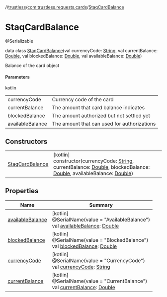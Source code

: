 //[trustless](../../../index.md)/[com.trustless.requests.cards](../index.md)/[StaqCardBalance](index.md)

# StaqCardBalance

@Serializable

data class [StaqCardBalance](index.md)(val currencyCode: [String](https://kotlinlang.org/api/latest/jvm/stdlib/kotlin/-string/index.html), val currentBalance: [Double](https://kotlinlang.org/api/latest/jvm/stdlib/kotlin/-double/index.html), val blockedBalance: [Double](https://kotlinlang.org/api/latest/jvm/stdlib/kotlin/-double/index.html), val availableBalance: [Double](https://kotlinlang.org/api/latest/jvm/stdlib/kotlin/-double/index.html))

Balance of the card object

#### Parameters

kotlin

| | |
|---|---|
| currencyCode | Currency code of the card |
| currentBalance | The amount that card balance indicates |
| blockedBalance | The amount authorized but not settled yet |
| availableBalance | The amount that can used for authorizations |

## Constructors

| | |
|---|---|
| [StaqCardBalance](-staq-card-balance.md) | [kotlin]<br>constructor(currencyCode: [String](https://kotlinlang.org/api/latest/jvm/stdlib/kotlin/-string/index.html), currentBalance: [Double](https://kotlinlang.org/api/latest/jvm/stdlib/kotlin/-double/index.html), blockedBalance: [Double](https://kotlinlang.org/api/latest/jvm/stdlib/kotlin/-double/index.html), availableBalance: [Double](https://kotlinlang.org/api/latest/jvm/stdlib/kotlin/-double/index.html)) |

## Properties

| Name | Summary |
|---|---|
| [availableBalance](available-balance.md) | [kotlin]<br>@SerialName(value = &quot;AvailableBalance&quot;)<br>val [availableBalance](available-balance.md): [Double](https://kotlinlang.org/api/latest/jvm/stdlib/kotlin/-double/index.html) |
| [blockedBalance](blocked-balance.md) | [kotlin]<br>@SerialName(value = &quot;BlockedBalance&quot;)<br>val [blockedBalance](blocked-balance.md): [Double](https://kotlinlang.org/api/latest/jvm/stdlib/kotlin/-double/index.html) |
| [currencyCode](currency-code.md) | [kotlin]<br>@SerialName(value = &quot;CurrencyCode&quot;)<br>val [currencyCode](currency-code.md): [String](https://kotlinlang.org/api/latest/jvm/stdlib/kotlin/-string/index.html) |
| [currentBalance](current-balance.md) | [kotlin]<br>@SerialName(value = &quot;CurrentBalance&quot;)<br>val [currentBalance](current-balance.md): [Double](https://kotlinlang.org/api/latest/jvm/stdlib/kotlin/-double/index.html) |
